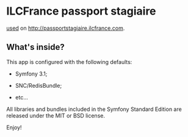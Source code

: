 ILCFrance passport stagiaire
========================

[used][1] on http://passportstagiaire.ilcfrance.com.

What's inside?
--------------

This app is configured with the following defaults:

  * Symfony 3.1;

  * SNC/RedisBundle;

  * etc...

All libraries and bundles included in the Symfony Standard Edition are
released under the MIT or BSD license.

Enjoy!

[1]:  http://passportstagiaire.ilcfrance.com
